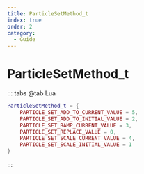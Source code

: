 ```yaml
---
title: ParticleSetMethod_t
index: true
order: 2
category:
  - Guide
---
```


# ParticleSetMethod_t
::: tabs
@tab Lua
```lua
ParticleSetMethod_t = {
    PARTICLE_SET_ADD_TO_CURRENT_VALUE = 5,
    PARTICLE_SET_ADD_TO_INITIAL_VALUE = 2,
    PARTICLE_SET_RAMP_CURRENT_VALUE = 3,
    PARTICLE_SET_REPLACE_VALUE = 0,
    PARTICLE_SET_SCALE_CURRENT_VALUE = 4,
    PARTICLE_SET_SCALE_INITIAL_VALUE = 1
}
```
:::
